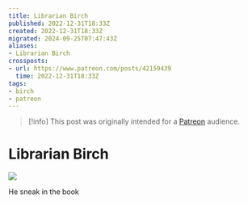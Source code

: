 ```yaml
---
title: Librarian Birch
published: 2022-12-31T18:33Z
created: 2022-12-31T18:33Z
migrated: 2024-09-25T07:47:43Z
aliases:
- Librarian Birch
crossposts:
- url: https://www.patreon.com/posts/42159439
  time: 2022-12-31T18:33Z
tags:
- birch
- patreon
---
```


> [!info]
> This post was originally intended for a [Patreon](../tags/patreon.md) audience.

# Librarian Birch

![](202212311833-birch.png)

He sneak in the book
